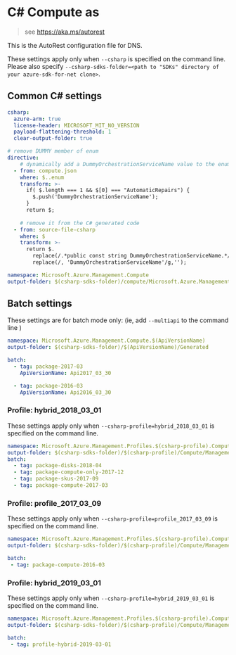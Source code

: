 # C# Compute as

> see https://aka.ms/autorest

This is the AutoRest configuration file for DNS.

These settings apply only when `--csharp` is specified on the command line.
Please also specify `--csharp-sdks-folder=<path to "SDKs" directory of your azure-sdk-for-net clone>`.

## Common C# settings

``` yaml $(csharp)
csharp:
  azure-arm: true
  license-header: MICROSOFT_MIT_NO_VERSION
  payload-flattening-threshold: 1
  clear-output-folder: true

# remove DUMMY member of enum
directive:
    # dynamically add a DummyOrchestrationServiceName value to the enum 
  - from: compute.json
    where: $..enum
    transform: >-
      if( $.length === 1 && $[0] === "AutomaticRepairs") { 
        $.push('DummyOrchestrationServiceName');
      }
      return $;
    
    # remove it from the C# generated code
  - from: source-file-csharp
    where: $ 
    transform: >-
      return $.
        replace(/.*public const string DummyOrchestrationServiceName.*/g,'').
        replace(/, 'DummyOrchestrationServiceName'/g,'');
```

``` yaml $(csharp) && !$(multiapi) && !$(csharp-profile)
namespace: Microsoft.Azure.Management.Compute
output-folder: $(csharp-sdks-folder)/compute/Microsoft.Azure.Management.Compute/src/Generated
```

## Batch settings
These settings are for batch mode only: (ie, add `--multiapi` to the command line )

```yaml $(multiapi)
namespace: Microsoft.Azure.Management.Compute.$(ApiVersionName)
output-folder: $(csharp-sdks-folder)/$(ApiVersionName)/Generated

batch:
  - tag: package-2017-03
    ApiVersionName: Api2017_03_30

  - tag: package-2016-03
    ApiVersionName: Api2016_03_30
```


### Profile: hybrid_2018_03_01

These settings apply only when `--csharp-profile=hybrid_2018_03_01` is specified on the command line.

```yaml $(csharp-profile)=='hybrid_2018_03_01'
namespace: Microsoft.Azure.Management.Profiles.$(csharp-profile).Compute
output-folder: $(csharp-sdks-folder)/$(csharp-profile)/Compute/Management.Compute/Generated
batch:
  - tag: package-disks-2018-04
  - tag: package-compute-only-2017-12
  - tag: package-skus-2017-09
  - tag: package-compute-2017-03
```

### Profile: profile_2017_03_09

These settings apply only when `--csharp-profile=profile_2017_03_09` is specified on the command line.

``` yaml $(csharp-profile)=='profile_2017_03_09'
namespace: Microsoft.Azure.Management.Profiles.$(csharp-profile).Compute
output-folder: $(csharp-sdks-folder)/$(csharp-profile)/Compute/Management.Compute/Generated

batch:
 - tag: package-compute-2016-03
 ```

### Profile: hybrid_2019_03_01

These settings apply only when `--csharp-profile=hybrid_2019_03_01` is specified on the command line.

``` yaml $(csharp-profile)=='hybrid_2019_03_01'
namespace: Microsoft.Azure.Management.Profiles.$(csharp-profile).Compute
output-folder: $(csharp-sdks-folder)/$(csharp-profile)/Compute/Management.Compute/Generated

batch:
 - tag: profile-hybrid-2019-03-01
 ```

